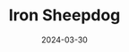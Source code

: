 ---  
layout: startup_page  
title: "Iron Sheepdog"  
id: "ironsheepdog.com"  
permalink: "/ironsheepdogironsheepdog.com03302024/"  
website: "https://ironsheepdog.com/"  
funding_round: "Series B"  
funding_amount: "$10M"  
investors: "SJF Ventures, Grand Ventures, Supply Chain Ventures"  
about: "Iron Sheepdog provides a simple-to-use software platform for the short-haul trucking industry, improving efficiency and transparency. The platform connects truckers with companies, streamlining job acceptance, payment processing, and truck tracking. This approach focuses on ease-of-use for truckers, leading to higher adoption rates and network effects."  
markets: "Logistics, Transportation Technology"  
hq: "Williamsburg, Virginia, United States"  
founded_year: "2018"  
linkedin: "https://www.linkedin.com/company/iron-sheepdog"  
twitter: "https://twitter.com/isheepdog"  
instagram: ""  
facebook: "https://www.facebook.com/IronSheepdog"  
crunchbase: "https://www.crunchbase.com/organization/iron-sheepdog"  
pitchbook: "https://pitchbook.com/profiles/company/464211-73"  

date_display: "30-Mar-2024"  
date: "2024-03-30"

# SEO Optimization  
meta_title: "Iron Sheepdog - Series B Funding ($10M)"  
meta_description: "Iron Sheepdog, Iron Sheepdog provides a simple-to-use software platform for the short-haul trucking industry, improving efficiency and transparency. The platform con..."  
meta_keywords: "Iron Sheepdog, Logistics, Transportation Technology, Series B funding"  
canonical_url: "https://startup.projectstartups.com/ironsheepdogironsheepdog.com03302024/"  
---